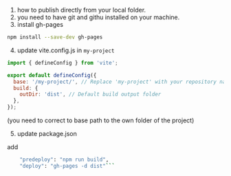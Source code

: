 
1. how to publish directly from your local folder.
2. you need to have git and githu installed on your machine. 
3. install gh-pages

```bash
npm install --save-dev gh-pages
```
4. update vite.config.js in `my-project`

```js
import { defineConfig } from 'vite';

export default defineConfig({
  base: '/my-project/', // Replace 'my-project' with your repository name
  build: {
    outDir: 'dist', // Default build output folder
  },
});
```
(you need to correct to base path to the own folder of the project)

5. update package.json

add 
```bash
    "predeploy": "npm run build",
    "deploy": "gh-pages -d dist"```